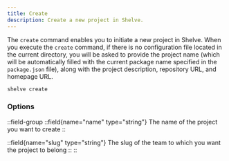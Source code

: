 ```yaml
---
title: Create
description: Create a new project in Shelve.
---
```


The `create` command enables you to initiate a new project in Shelve. When you execute the `create` command, if there is no configuration file located in the current directory, you will be asked to provide the project name (which will be automatically filled with the current package name specified in the `package.json` file), along with the project description, repository URL, and homepage URL.

```bash [terminal]
shelve create
```

### Options

::field-group
  ::field{name="name" type="string"}
  The name of the project you want to create
  ::
  
  ::field{name="slug" type="string"}
  The slug of the team to which you want the project to belong
  ::
::
